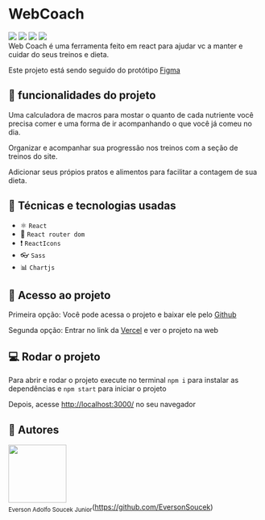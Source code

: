 # WebCoach
<div style:>
    <img src="https://img.shields.io/badge/Status-Completo-brightgreen"> 
    <img src='https://img.shields.io/github/languages/top/EversonSoucek/WebCoach?style=plastic'>
    <img src='https://img.shields.io/github/languages/code-size/EversonSoucek/WebCoach'>
    <img src="https://therealsujitk-vercel-badge.vercel.app/?app=web-coach" />
</div>
Web Coach é uma ferramenta feito em react para ajudar vc a manter e cuidar do seus treinos e dieta.

Este projeto está sendo seguido do protótipo <a href="https://www.figma.com/file/XFY7dsx1zD2vXVNA1sfwss/WebCoach?node-id=0%3A1&t=sTSr4WU2PW1cgcF2-1"> Figma </a>

## :hammer: funcionalidades do projeto

Uma calculadora de macros para mostar o quanto de cada nutriente você precisa comer e uma forma de ir acompanhando o que você já comeu no dia.

Organizar e acompanhar sua progressão nos treinos com a seção de treinos do site.

Adicionar seus própios pratos e alimentos para facilitar a contagem de sua dieta.

## :wrench: Técnicas e tecnologias usadas

- ⚛️ `React`
- 📡 `React router dom`
- ❗ `ReactIcons`
- 👓 `Sass`
- 📊 `Chartjs`

## :file_folder: Acesso ao projeto

Primeira opção:
Você pode acessa o projeto e baixar ele pelo <a href="https://github.com/EversonSoucek/WebCoach">Github</a>

Segunda opção:
Entrar no link da <a href='https://web-coach-eversonsoucek.vercel.app/'>Vercel</a> e ver o projeto na web

## :computer: Rodar o projeto
 
Para abrir e rodar o projeto execute no terminal `npm i` para instalar as dependências e `npm start` para iniciar o projeto


Depois, acesse <a href="http://localhost:3000/">http://localhost:3000/</a> no seu navegador

## :pencil: Autores

<img src='https://avatars.githubusercontent.com/u/105561519?v=4' width=115><br><sub>Everson Adolfo Soucek Junior</sub>(https://github.com/EversonSoucek)